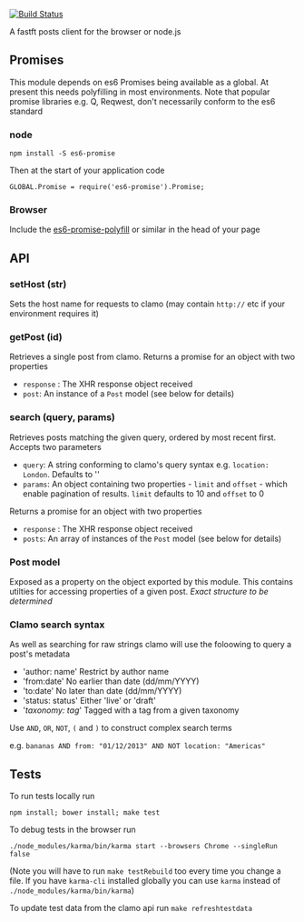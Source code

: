 [![Build Status](https://travis-ci.org/Financial-Times/fastft-api-client.svg?branch=outputfields-tests)](https://travis-ci.org/Financial-Times/fastft-api-client)

A fastft posts client for the browser or node.js

## Promises

This module depends on es6 Promises being available as a global. At present this needs polyfilling in most environments. Note that popular promise libraries e.g. Q, Reqwest, don't necessarily conform to the es6 standard

### node

    npm install -S es6-promise

Then at the start of your application code

    GLOBAL.Promise = require('es6-promise').Promise;

### Browser

Include the [es6-promise-polyfill](http://s3.amazonaws.com/es6-promises/promise-1.0.0.min.js) or similar in the head of your page

## API

### setHost (str)

Sets the host name for requests to clamo (may contain `http://` etc if your environment requires it)

### getPost (id)

Retrieves a single post from clamo. Returns a promise for an object with two properties

 * `response` : The XHR response object received
 * `post`: An instance of a `Post` model (see below for details) 

### search (query, params)

Retrieves posts matching the given query, ordered by most recent first. Accepts two parameters

 * `query`: A string conforming to clamo's query syntax e.g. `location: London`. Defaults to ''
 * `params`: An object containing two properties - `limit` and `offset` - which enable pagination of results. `limit` defaults to 10 and `offset` to 0

Returns a promise for an object with two properties

 * `response` : The XHR response object received
 * `posts`: An array of instances of the `Post` model (see below for details) 

### Post model

Exposed as a property on the object exported by this module. This contains utilties for accessing properties of a given post. *Exact structure to be determined*

### Clamo search syntax

As well as searching for raw strings clamo will use the foloowing to query a post's metadata

* 'author: name' Restrict by author name
* 'from:date' No earlier than date (dd/mm/YYYY)
* 'to:date' No later than date (dd/mm/YYYY)
* 'status: status' Either 'live' or 'draft'
* '*taxonomy: tag*' Tagged with a tag from a given taxonomy

Use `AND`, `OR`, `NOT`, `(` and `)` to construct complex search terms

e.g. `bananas AND from: "01/12/2013" AND NOT location: "Americas"`

## Tests

To run tests locally run

    npm install; bower install; make test

To debug tests in the browser run

    ./node_modules/karma/bin/karma start --browsers Chrome --singleRun false

(Note you will have to run `make testRebuild` too every time you change a file. If you have `karma-cli` installed globally you can use `karma` instead of `./node_modules/karma/bin/karma`)

To update test data from the clamo api run `make refreshtestdata`


